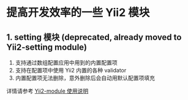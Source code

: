 # 提高开发效率的一些 Yii2 模块

## 1. setting 模块 (deprecated, already moved to Yii2-setting module)

1. 支持通过数组配置应用中用到的内置配置项
2. 支持在配置项中使用 Yii2 内置的各种 validator
3. 内置配置项无法删除，意外删除后会自动用默认配置项填充

详情请参考 [Yii2-module 使用说明](https://www.zybuluo.com/liuwanwei/note/604526)
